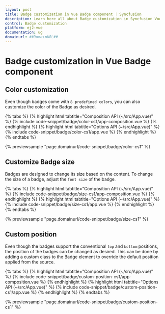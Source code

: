 ```yaml
---
layout: post
title: Badge customization in Vue Badge component | Syncfusion
description: Learn here all about Badge customization in Syncfusion Vue Badge component of Syncfusion Essential JS 2 and more.
control: Badge customization 
platform: ej2-vue
documentation: ug
domainurl: ##DomainURL##
---
```


# Badge customization in Vue Badge component

## Color customization

Even though badges come with `8 predefined colors`, you can also customize the color of the Badge as desired.

{% tabs %}
{% highlight html tabtitle="Composition API (~/src/App.vue)" %}
{% include code-snippet/badge/color-cs1/app-composition.vue %}
{% endhighlight %}
{% highlight html tabtitle="Options API (~/src/App.vue)" %}
{% include code-snippet/badge/color-cs1/app.vue %}
{% endhighlight %}
{% endtabs %}
        
{% previewsample "page.domainurl/code-snippet/badge/color-cs1" %}

## Customize Badge size

Badges are designed to change its size based on the content. To change the size of a badge, adjust the `font size` of the badge.

{% tabs %}
{% highlight html tabtitle="Composition API (~/src/App.vue)" %}
{% include code-snippet/badge/size-cs1/app-composition.vue %}
{% endhighlight %}
{% highlight html tabtitle="Options API (~/src/App.vue)" %}
{% include code-snippet/badge/size-cs1/app.vue %}
{% endhighlight %}
{% endtabs %}
        
{% previewsample "page.domainurl/code-snippet/badge/size-cs1" %}

## Custom position

Even though the badges support the conventional `top` and `bottom` positions, the position of the badges can be changed as desired. This can be done by adding a custom class to the Badge element to override the default position applied from the source.

{% tabs %}
{% highlight html tabtitle="Composition API (~/src/App.vue)" %}
{% include code-snippet/badge/custom-position-cs1/app-composition.vue %}
{% endhighlight %}
{% highlight html tabtitle="Options API (~/src/App.vue)" %}
{% include code-snippet/badge/custom-position-cs1/app.vue %}
{% endhighlight %}
{% endtabs %}
        
{% previewsample "page.domainurl/code-snippet/badge/custom-position-cs1" %}